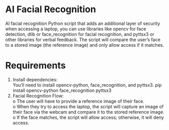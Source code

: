 # AI Facial Recognition
AI facial recognition Python script that adds an additional layer of security when accessing a laptop, you can use libraries like opencv for face detection, dlib or face_recognition for facial recognition, and pyttsx3 or other libraries for verbal feedback. 
The script will compare the user’s face to a stored image (the reference image) and only allow access if it matches.

# Requirements
1.	Install dependencies: <br /> You’ll need to install opencv-python, face_recognition, and pyttsx3.
pip install opencv-python face_recognition pyttsx3 <br />
2.	Facial Recognition Flow: <br /> 
o	The user will have to provide a reference image of their face. <br />
o	When they try to access the laptop, the script will capture an image of their face via the webcam and compare it to the stored reference image. <br />
o	If the face matches, the script will allow access; otherwise, it will deny access.

